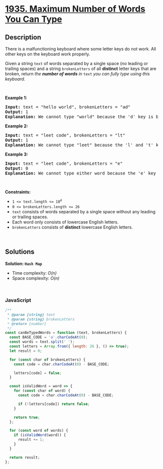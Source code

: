 # [1935. Maximum Number of Words You Can Type](https://leetcode.com/problems/maximum-number-of-words-you-can-type)

## Description

<div class="elfjS" data-track-load="description_content"><p>There is a malfunctioning keyboard where some letter keys do not work. All other keys on the keyboard work properly.</p>

<p>Given a string <code>text</code> of words separated by a single space (no leading or trailing spaces) and a string <code>brokenLetters</code> of all <strong>distinct</strong> letter keys that are broken, return <em>the <strong>number of words</strong> in</em> <code>text</code> <em>you can fully type using this keyboard</em>.</p>

<p>&nbsp;</p>
<p><strong class="example">Example 1:</strong></p>

<pre><strong>Input:</strong> text = "hello world", brokenLetters = "ad"
<strong>Output:</strong> 1
<strong>Explanation:</strong> We cannot type "world" because the 'd' key is broken.
</pre>

<p><strong class="example">Example 2:</strong></p>

<pre><strong>Input:</strong> text = "leet code", brokenLetters = "lt"
<strong>Output:</strong> 1
<strong>Explanation:</strong> We cannot type "leet" because the 'l' and 't' keys are broken.
</pre>

<p><strong class="example">Example 3:</strong></p>

<pre><strong>Input:</strong> text = "leet code", brokenLetters = "e"
<strong>Output:</strong> 0
<strong>Explanation:</strong> We cannot type either word because the 'e' key is broken.
</pre>

<p>&nbsp;</p>
<p><strong>Constraints:</strong></p>

<ul>
	<li><code>1 &lt;= text.length &lt;= 10<sup>4</sup></code></li>
	<li><code>0 &lt;= brokenLetters.length &lt;= 26</code></li>
	<li><code>text</code> consists of words separated by a single space without any leading or trailing spaces.</li>
	<li>Each word only consists of lowercase English letters.</li>
	<li><code>brokenLetters</code> consists of <strong>distinct</strong> lowercase English letters.</li>
</ul>
</div>

<p>&nbsp;</p>

## Solutions

**Solution: `Hash Map`**

- Time complexity: <em>O(n)</em>
- Space complexity: <em>O(n)</em>

<p>&nbsp;</p>

### **JavaScript**

```js
/**
 * @param {string} text
 * @param {string} brokenLetters
 * @return {number}
 */
const canBeTypedWords = function (text, brokenLetters) {
  const BASE_CODE = 'a'.charCodeAt(0);
  const words = text.split(' ');
  const letters = Array.from({ length: 26 }, () => true);
  let result = 0;

  for (const char of brokenLetters) {
    const code = char.charCodeAt(0) - BASE_CODE;

    letters[code] = false;
  }

  const isValidWord = word => {
    for (const char of word) {
      const code = char.charCodeAt(0) - BASE_CODE;

      if (!letters[code]) return false;
    }

    return true;
  };

  for (const word of words) {
    if (isValidWord(word)) {
      result += 1;
    }
  }

  return result;
};
```
